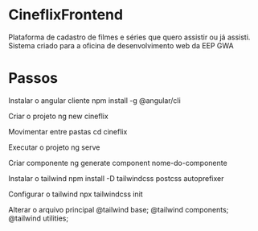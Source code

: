 # CineflixFrontend
Plataforma de cadastro de filmes e séries que quero assistir ou já assisti. Sistema criado para a oficina de desenvolvimento web da EEP GWA

# Passos

Instalar o angular cliente
npm install -g @angular/cli

Criar o projeto
ng new cineflix

Movimentar entre pastas
cd cineflix

Executar o projeto
ng serve

Criar componente
ng generate component nome-do-componente

Instalar o tailwind
npm install -D tailwindcss postcss autoprefixer

Configurar o tailwind
npx tailwindcss init

Alterar o arquivo principal
@tailwind base;
@tailwind components;
@tailwind utilities;

